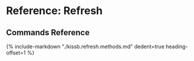# Reference: Refresh

## Commands Reference

{%
    include-markdown "./kissb.refresh.methods.md"
    dedent=true
    heading-offset=1
%}
